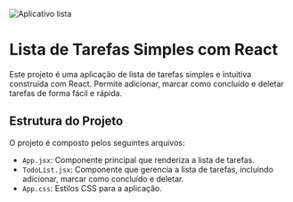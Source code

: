 ![Aplicativo lista](../imagem/monteLista.png)

# Lista de Tarefas Simples com React 

Este projeto é uma aplicação de lista de tarefas simples e intuitiva construída com React. Permite adicionar, marcar como concluído e deletar tarefas de forma fácil e rápida.

## Estrutura do Projeto 

O projeto é composto pelos seguintes arquivos:

-   `App.jsx`: Componente principal que renderiza a lista de tarefas.
-   `TodoList.jsx`: Componente que gerencia a lista de tarefas, incluindo adicionar, marcar como concluído e deletar.
-   `App.css`: Estilos CSS para a aplicação.